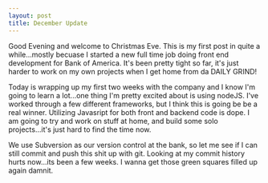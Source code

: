 ```yaml
---
layout: post
title: December Update
---
```


Good Evening and welcome to Christmas Eve.  This is my first post in quite a while...mostly becuase I started a new full time job doing front end development for Bank of America.  It's been pretty tight so far, it's just harder to work on my own projects when I get home from da DAILY GRIND!

Today is wrapping up my first two weeks with the company and I know I'm going to learn a lot...one thing I'm pretty excited about is using nodeJS.  I've worked through a few different frameworks, but I think this is going be be a real winner.  Utilizing Javasript for both front and backend code is dope.  I am going to try and work on stuff at home, and build some solo projects...it's just hard to find the time now.

We use Subversion as our version control at the bank, so let me see if I can still commit and push this shit up with git.  Looking at my commit history hurts now...its been a few weeks.  I wanna get those green squares filled up again damnit.